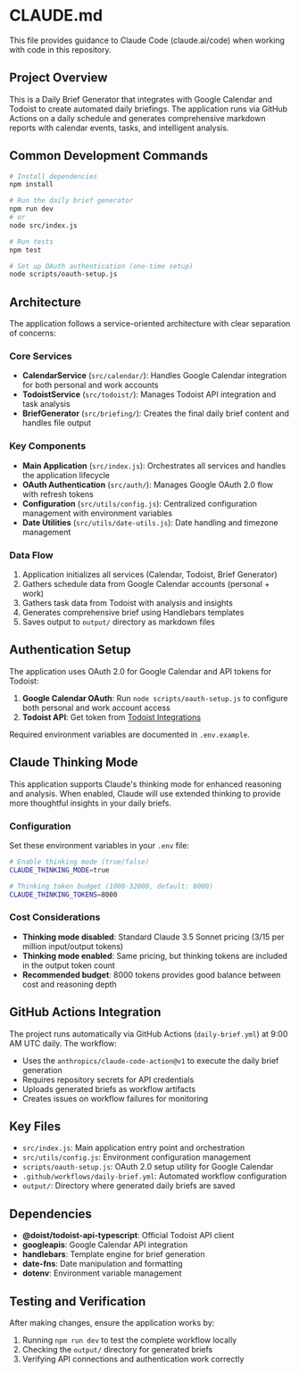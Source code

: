 # CLAUDE.md

This file provides guidance to Claude Code (claude.ai/code) when working with code in this repository.

## Project Overview

This is a Daily Brief Generator that integrates with Google Calendar and Todoist to create automated daily briefings. The application runs via GitHub Actions on a daily schedule and generates comprehensive markdown reports with calendar events, tasks, and intelligent analysis.

## Common Development Commands

```bash
# Install dependencies
npm install

# Run the daily brief generator
npm run dev
# or
node src/index.js

# Run tests
npm test

# Set up OAuth authentication (one-time setup)
node scripts/oauth-setup.js
```

## Architecture

The application follows a service-oriented architecture with clear separation of concerns:

### Core Services
- **CalendarService** (`src/calendar/`): Handles Google Calendar integration for both personal and work accounts
- **TodoistService** (`src/todoist/`): Manages Todoist API integration and task analysis
- **BriefGenerator** (`src/briefing/`): Creates the final daily brief content and handles file output

### Key Components
- **Main Application** (`src/index.js`): Orchestrates all services and handles the application lifecycle
- **OAuth Authentication** (`src/auth/`): Manages Google OAuth 2.0 flow with refresh tokens
- **Configuration** (`src/utils/config.js`): Centralized configuration management with environment variables
- **Date Utilities** (`src/utils/date-utils.js`): Date handling and timezone management

### Data Flow
1. Application initializes all services (Calendar, Todoist, Brief Generator)
2. Gathers schedule data from Google Calendar accounts (personal + work)
3. Gathers task data from Todoist with analysis and insights
4. Generates comprehensive brief using Handlebars templates
5. Saves output to `output/` directory as markdown files

## Authentication Setup

The application uses OAuth 2.0 for Google Calendar and API tokens for Todoist:

1. **Google Calendar OAuth**: Run `node scripts/oauth-setup.js` to configure both personal and work account access
2. **Todoist API**: Get token from [Todoist Integrations](https://todoist.com/prefs/integrations)

Required environment variables are documented in `.env.example`.

## Claude Thinking Mode

This application supports Claude's thinking mode for enhanced reasoning and analysis. When enabled, Claude will use extended thinking to provide more thoughtful insights in your daily briefs.

### Configuration

Set these environment variables in your `.env` file:

```bash
# Enable thinking mode (true/false)
CLAUDE_THINKING_MODE=true

# Thinking token budget (1000-32000, default: 8000)
CLAUDE_THINKING_TOKENS=8000
```

### Cost Considerations

- **Thinking mode disabled**: Standard Claude 3.5 Sonnet pricing ($3/$15 per million input/output tokens)
- **Thinking mode enabled**: Same pricing, but thinking tokens are included in the output token count
- **Recommended budget**: 8000 tokens provides good balance between cost and reasoning depth

## GitHub Actions Integration

The project runs automatically via GitHub Actions (`daily-brief.yml`) at 9:00 AM UTC daily. The workflow:
- Uses the `anthropics/claude-code-action@v1` to execute the daily brief generation
- Requires repository secrets for API credentials
- Uploads generated briefs as workflow artifacts
- Creates issues on workflow failures for monitoring

## Key Files

- `src/index.js`: Main application entry point and orchestration
- `src/utils/config.js`: Environment configuration management
- `scripts/oauth-setup.js`: OAuth 2.0 setup utility for Google Calendar
- `.github/workflows/daily-brief.yml`: Automated workflow configuration
- `output/`: Directory where generated daily briefs are saved

## Dependencies

- **@doist/todoist-api-typescript**: Official Todoist API client
- **googleapis**: Google Calendar API integration
- **handlebars**: Template engine for brief generation
- **date-fns**: Date manipulation and formatting
- **dotenv**: Environment variable management

## Testing and Verification

After making changes, ensure the application works by:
1. Running `npm run dev` to test the complete workflow locally
2. Checking the `output/` directory for generated briefs
3. Verifying API connections and authentication work correctly